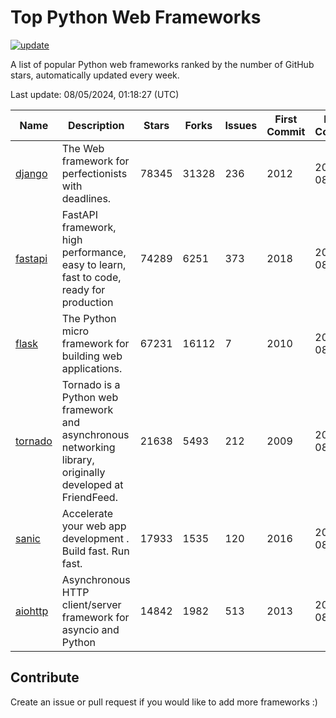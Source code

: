 # Top Python Web Frameworks

[![update](https://github.com/sunnysid3up/python-web-frameworks/actions/workflows/update.yml/badge.svg)](https://github.com/sunnysid3up/python-web-frameworks/actions/workflows/update.yml)

A list of popular Python web frameworks ranked by the number of GitHub stars, automatically updated every week.

Last update: 08/05/2024, 01:18:27 (UTC)

| Name          | Description          | Stars                     | Forks          | Issues               | First Commit        | Last Commit         |
|---------------|----------------------|---------------------------|----------------|----------------------|---------------------|---------------------|
| [django](https://github.com/django/django) | The Web framework for perfectionists with deadlines. | 78345 | 31328 | 236 | 2012 | 2024-08-04 |
| [fastapi](https://github.com/fastapi/fastapi) | FastAPI framework, high performance, easy to learn, fast to code, ready for production | 74289 | 6251 | 373 | 2018 | 2024-08-05 |
| [flask](https://github.com/pallets/flask) | The Python micro framework for building web applications. | 67231 | 16112 | 7 | 2010 | 2024-08-04 |
| [tornado](https://github.com/tornadoweb/tornado) | Tornado is a Python web framework and asynchronous networking library, originally developed at FriendFeed. | 21638 | 5493 | 212 | 2009 | 2024-08-04 |
| [sanic](https://github.com/sanic-org/sanic) |  Accelerate your web app development . Build fast. Run fast. | 17933 | 1535 | 120 | 2016 | 2024-08-04 |
| [aiohttp](https://github.com/aio-libs/aiohttp) | Asynchronous HTTP client/server framework for asyncio and Python | 14842 | 1982 | 513 | 2013 | 2024-08-04 |

## Contribute 

Create an issue or pull request if you would like to add more frameworks :)